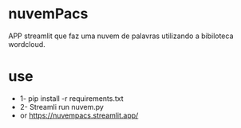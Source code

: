 # nuvemPacs
APP streamlit que faz uma nuvem de palavras utilizando a bibiloteca wordcloud.
# use
- 1- pip install -r requirements.txt
- 2- Streamli run nuvem.py 
- or https://nuvempacs.streamlit.app/
